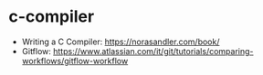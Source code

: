 # c-compiler

- Writing a C Compiler: https://norasandler.com/book/
- Gitflow: https://www.atlassian.com/it/git/tutorials/comparing-workflows/gitflow-workflow
